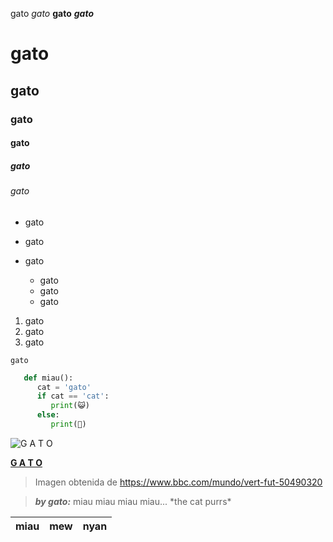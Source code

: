 gato
*gato*
**gato**
***gato***

# gato
## gato
### gato
#### gato
##### gato
###### gato


* gato
* gato
* gato


   * gato
   * gato
   * gato


1. gato
2. gato
3. gato

`gato`
```python
   def miau():
      cat = 'gato'
      if cat == 'cat':
         print(😺)
      else:
         print(🥵)
```

![**G A T O**](https://ichef.bbci.co.uk/news/800/cpsprodpb/10E9B/production/_109757296_gettyimages-1128004359.jpg)

[**G A T O**](https://ichef.bbci.co.uk/news/800/cpsprodpb/10E9B/production/_109757296_gettyimages-1128004359.jpg)

>Imagen obtenida de https://www.bbc.com/mundo/vert-fut-50490320

> ***by gato:***
> miau miau miau
> miau...
> \*the cat purrs*


miau|mew|nyan
---|---|---

